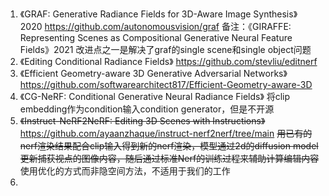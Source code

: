 
1. 《GRAF: Generative Radiance Fields for 3D-Aware Image Synthesis》 2020
https://github.com/autonomousvision/graf
备注：《GIRAFFE: Representing Scenes as Compositional Generative Neural Feature Fields》2021 改进点之一是解决了graf的single scene和single object问题
2. 《Editing Conditional Radiance Fields》
https://github.com/stevliu/editnerf
3. 《Efficient Geometry-aware 3D Generative Adversarial Networks》
https://github.com/softwarearchitect817/Efficient-Geometry-aware-3D
4. 《CG-NeRF: Conditional Generative Neural Radiance Fields》
将clip embedding作为condition输入condition generator，但是不开源
5. ~~《Instruct-NeRF2NeRF: Editing 3D Scenes with Instructions》~~
https://github.com/ayaanzhaque/instruct-nerf2nerf/tree/main
~~用已有的nerf渲染结果配合clip输入得到新的nerf渲染，模型通过2d的diffusion model更新捕获视点的图像内容，随后通过标准Nerf的训练过程来辅助计算编辑内容~~
使用优化的方式而非隐空间方法，不适用于我们的工作
6. 
